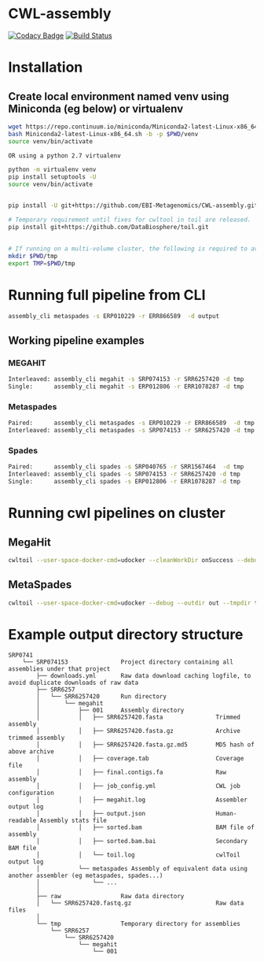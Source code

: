 # CWL-assembly
[![Codacy Badge](https://api.codacy.com/project/badge/Grade/684724bbc0134960ab41748f4a4b732f)](https://www.codacy.com/app/mb1069/CWL-assembly?utm_source=github.com&amp;utm_medium=referral&amp;utm_content=EBI-Metagenomics/CWL-assembly&amp;utm_campaign=Badge_Grade)
[![Build Status](https://travis-ci.org/EBI-Metagenomics/CWL-assembly.svg?branch=develop)](https://travis-ci.org/EBI-Metagenomics/CWL-assembly)


# Installation
## Create local environment named venv using Miniconda (eg below) or virtualenv
```bash
wget https://repo.continuum.io/miniconda/Miniconda2-latest-Linux-x86_64.sh
bash Miniconda2-latest-Linux-x86_64.sh -b -p $PWD/venv
source venv/bin/activate

OR using a python 2.7 virtualenv

python -m virtualenv venv
pip install setuptools -U
source venv/bin/activate


pip install -U git+https://github.com/EBI-Metagenomics/CWL-assembly.git@develop

# Temporary requirement until fixes for cwltool in toil are released.
pip install git+https://github.com/DataBiosphere/toil.git
```

##
```bash
# If running on a multi-volume cluster, the following is required to avoid cross-volume symlinks / mounts
mkdir $PWD/tmp
export TMP=$PWD/tmp 
```
# Running full pipeline from CLI
```bash
assembly_cli metaspades -s ERP010229 -r ERR866589  -d output
```

## Working pipeline examples
### MEGAHIT
```bash
Interleaved: assembly_cli megahit -s SRP074153 -r SRR6257420 -d tmp
Single:      assembly_cli megahit -s ERP012806 -r ERR1078287 -d tmp
```
### Metaspades
```bash
Paired:      assembly_cli metaspades -s ERP010229 -r ERR866589  -d tmp
Interleaved: assembly_cli metaspades -s SRP074153 -r SRR6257420 -d tmp
```

### Spades
```bash
Paired:      assembly_cli spades -s SRP040765 -r SRR1567464  -d tmp
Interleaved: assembly_cli spades -s SRP074153 -r SRR6257420 -d tmp
Single:      assembly_cli spades -s ERP012806 -r ERR1078287 -d tmp
```

# Running cwl pipelines on cluster

## MegaHit
```bash
cwltoil --user-space-docker-cmd=udocker --cleanWorkDir onSuccess --debug --outdir out --tmpdir tmp --workDir toil_work --batchSystem lsf megahit_pipeline.cwl megahit_pipeline.yml
```

## MetaSpades
```bash
cwltoil --user-space-docker-cmd=udocker --debug --outdir out --tmpdir tmp --workDir toil_work --batchSystem lsf  metaspades_pipeline.cwl metaspades_pipeline.yml
```



# Example output directory structure
```
SRP0741
    └── SRP074153               Project directory containing all assemblies under that project
        ├── downloads.yml       Raw data download caching logfile, to avoid duplicate downloads of raw data
        ├── SRR6257
        │   └── SRR6257420      Run directory
        │       └── megahit
        │           ├── 001     Assembly directory
        │           │   ├── SRR6257420.fasta               Trimmed assembly
        │           │   ├── SRR6257420.fasta.gz            Archive trimmed assembly
        │           │   ├── SRR6257420.fasta.gz.md5        MD5 hash of above archive
        │           │   ├── coverage.tab                   Coverage file
        │           │   ├── final.contigs.fa               Raw assembly
        │           │   ├── job_config.yml                 CWL job configuration
        │           │   ├── megahit.log                    Assembler output log
        │           │   ├── output.json                    Human-readable Assembly stats file
        │           │   ├── sorted.bam                     BAM file of assembly
        │           │   ├── sorted.bam.bai                 Secondary BAM file
        │           │   └── toil.log                       cwlToil output log
        │           └── metaspades Assembly of equivalent data using another assembler (eg metaspades, spades...)
        │               └── ... 
        │ 
        ├── raw                 Raw data directory
        │   └── SRR6257420.fastq.gz                        Raw data files
        │
        └── tmp                 Temporary directory for assemblies
            └── SRR6257
                └── SRR6257420
                    └── megahit
                        └── 001
```
